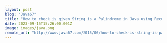 ```yaml
---
layout: post
blog: "Java67"
title: "How to check is given String is a Palindrome in Java using Recursion"
date: 2023-09-15T15:26:00.001Z
image: images/java.png
remote_url: "http://www.java67.com/2015/06/how-to-check-is-string-is-palindrome-in.html"
---
```

